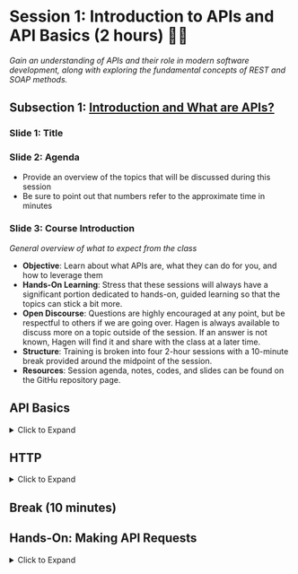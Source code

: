 # Session 1: Introduction to APIs and API Basics (2 hours) 👨‍🏫
_Gain an understanding of APIs and their role in modern software development, along with exploring the fundamental concepts of REST and SOAP methods._

## Subsection 1: [Introduction and What are APIs?](https://github.com/rogers-obrien-rad/api-alchemy/blob/main/documents/session1/s1_agenda.md#introduction-and-what-are-apis-10-minutes)

### Slide 1: Title

### Slide 2: Agenda
* Provide an overview of the topics that will be discussed during this session
* Be sure to point out that numbers refer to the approximate time in minutes

### Slide 3: Course Introduction
_General overview of what to expect from the class_
* **Objective**: Learn about what APIs are, what they can do for you, and how to leverage them
* **Hands-On Learning**: Stress that these sessions will always have a significant portion dedicated to hands-on, guided learning so that the topics can stick a bit more.
* **Open Discourse**: Questions are highly encouraged at any point, but be respectful to others if we are going over. Hagen is always available to discuss more on a topic outside of the session. If an answer is not known, Hagen will find it and share with the class at a later time.
* **Structure**: Training is broken into four 2-hour sessions with a 10-minute break provided around the midpoint of the session.
* **Resources**: Session agenda, notes, codes, and slides can be found on the GitHu repository page.

## API Basics
<details><summary>Click to Expand</summary>
<hr>

### Slide 4: Definition of APIs
_Overview of what an API is with examples_

> An Application Programming Interface is a set of protocols that allows different software applications to communicate, interact, and share data with each other.
* Watch [video](https://www.youtube.com/watch?v=s7wmiS2mSXY)
* Additional examples of APIs
  * **Weather Apps**: Weather apps use APIs to access real-time weather data from external sources. These APIs provide accurate and up-to-date information. By leveraging APIs, weather apps avoid the need to collect and maintain their own weather data.
  * **Social Media**: When you click "Share", an API is invoked, sending the data to the respective social media platform. The platform's API processes the request, posts the content, and provides feedback to the user.
  * **Payment Apps**: When you initiate a payment, the app sends transaction details to the payment gateway's API. The API handles payment authorization, processes the transaction, and returns a response to the app

### Slide 5: Advantages of APIs

#### Efficiency
* **Time savings**: No manual data entry and no manual code development. Simply use the API to pull the data you need.
* **Interoperability**: APIs allow you to interface with the main platform using a variety of applications. You can use almost any popular programming language and there are services that we will use later that make the job even easier. 
* **Scalability**: You aren't storing the data on your device or in your application which allows your application to run faster and you don't have to deal with paying for storage. 

#### Innovation
* **Integrate faster**: You are relying on other people who are likely more experienced software developers to create pathways to the data you want. Once those pathways are created, you can quickly push and/or pull the data you need. You can also leverage their platform to get things like continuous and real-time updates.
* **Integrate more**: You can scale up the amount of information you pull into your application by using APIs from a wide variety of platforms to provide a richer experience.

#### Cost and Flexibility
* **Save costs and resources**: You can focus on the analysis side of things rather than the data gathering. Or you can discover ways to use the API to speed up your process that aren't available on the UI. 
* **Reduced maintenance**: If you created your process to push or pull data, you would personally need to maintain that. If you use APIs, the platform will ensure that these pathways remain stable even if they change how their front- or back-end works. 
* **Choose what you need**: API pathways are generally specific to what functions they can accomplish. Rather than doing bulk actions that could be time-consuming or provide excessive information, you can do exactly what you like. 

### Slide 6: Case Studies

#### [McBroken](https://mcbroken.com/)
_The McBroken app uses the McDonald's API to track the availability of working ice cream machines at various locations in real-time, providing users with up-to-date information on whether they can get frozen treats._
* Software Developer reverse-engineered the McDonald's ordering API to send an order worth $18,752 of McFlurries to every McDonald's in the US
* Based on whether the item can be added to your cart determines if the machine is working or not

#### Pokemon Go
_Pokémon Go is an augmented reality mobile game that uses real-world locations and the camera on players' smartphones to allow them to catch virtual Pokémon in their surroundings._
* Utilizes the Google Maps API to display Pokemon in your environment

#### Procore Permissioning
_Procore is a cloud-based construction management platform that provides tools for project management, collaboration, scheduling, and financial management._
* Procore provides permissions templates that sometimes can only be applied on a per-person basis meaning that.
* If we wanted to specify _everyone's_ permissions for a given project, someone would have to go through each individual and update their permissions.
* We can use the Procore API to do this for us by automating the process. We still have to go one-by-one, but the computer can change someone's permissions in a matter of milliseconds while it might take a user 10 seconds to do the same process (not to mention it would be incredibly boring). 

### Slide 7: API Architecture
_How the rules of an API are setup to ensure smooth communication_

#### REST (Representational State Transfer):
* Modern and simple way for software to communicate over the internet
* Communication is like talking to a waiter: you ask for things (GET), give new things (POST), update (PUT), or remove (DELETE)
* Simple and straightforward
* Uses URLs to represent different resources (like menu items), and you use different actions (HTTP methods) to interact with those resources

#### SOAP (Simple Object Access Protocol):
* Like sending a package with instructions and details
* More structured and formal than REST
* Often used in big businesses
* Communication is more like writing a letter: you need to follow specific rules
* Can use different delivery methods (transport protocols) like HTTP, SMTP (email), etc.
* Has a fixed structure (XML) for messages, making sure everyone understands the message format

### Slide 8: SOAP Overview
* **Principle**: Uses more formal rules, like sending a detailed package with instructions.
* **Use Cases**: Suited for complex applications, often used in big businesses and industries where strict communication is needed.
* **Advantages**: Structured and secure. Provides strict standards for messaging and security, suitable for enterprise scenarios.
* **Disadvantages**: Heavier and more complex compared to REST. May not be suitable for lightweight applications.

### Slide 9: REST Overview
* **Principle**: Uses simple rules to communicate over the internet, like talking to a waiter to order food.
* **Use Cases**: Best for simpler applications like mobile apps and websites, where quick communication is important.
* **Advantages**: Easy to understand, lightweight, and flexible. Works well for microservices and modern web applications.
* **Disadvantages**: Less structured than SOAP, not ideal for complex enterprise-level applications.

### Slide 10: Process Overview
_General process when invoking an API_
**Client-Server Architecture**: The API process relies on a client-server model where the client makes requests and the server processes and responds.

1. **Request**:
   * Initiating Point: The client sends a request using an HTTP method
   * Contains Data: In some cases, the request carries data (like user credentials, or the specifics of the data being requested)
2. **Server**:
   * Processing Center: The server processes the request, interacts with a databases or other necessary component, and creates an appropriate response
   * May Involve Logic: Depending on the request, the server might execute certain logic or computations before formulating a response
4. **Response**:
   * Feedback Mechanism: After processing, the server sends back a response which might contain data, confirmation of a successful operation, or an error message
   * Formats: Responses can come in various formats, commonly JSON or XML, which the client software can then interpret and display or use as needed
5. **HTTP**:
   * Standard Protocol: HTTP is the foundation of data communication for the World Wide Web, used here to transfer requests and responses
   * Status Codes: HTTP responses contain status codes that indicate the result of the request
6. **Cycle Continues**: Depending on the application and user actions, this process can happen repeatedly, ensuring real-time interaction and data retrieval

### 🔑 Key Points (Slide 11)
_Summary from the API Basics section_

1. **APIs Enhance Software Communication**: Application Programming Interfaces (APIs) enable different software applications to interact and share data seamlessly, from weather updates to payment authorizations.
2. **APIs Drive Efficiency and Innovation**: They offer time savings, scalability, and swift integration capabilities, letting developers focus more on innovation and less on maintenance.
3. **Real-world API Applications**: Apps like McBroken and Pokémon Go utilize APIs for real-time data and augmented reality, while platforms like Procore automate repetitive tasks.
4. **API Architectures Vary in Complexity**: While REST offers a simpler, more modern communication method akin to ordering food, SOAP provides a structured approach resembling a detailed package with instructions.
5. **API Communication Process**: The typical API process involves a client sending a request to a server, which then processes the request and returns an appropriate response to the client. This interaction ensures timely and accurate data exchange between systems.

<hr>
</details>

## HTTP
<details><summary>Click to Expand</summary>
<hr>

### Slide 12: HTTP Structure

#### Start Line
_First line of the request/response_

For requests, the start line is called the "Request Line" and includes:
* HTTP method
* URL of the resource being requested
* Parameters
* version of the HTTP protocol being used

For responses, the start line is called the "Status Line" and includes:
* three-digit status code
* text description of status
* version of the HTTP protocol being used

#### Headers
_Additional lines that include important, standardized information for the HTTP request/response_

You can find available Header options [here](https://en.wikipedia.org/wiki/List_of_HTTP_header_fields), but some of the more common ones include:
* **Authorization**: credentials
* **Content-Type**: media type for the body of the request/response
* **Host**: domain name of the server i.e. google.com

#### Blank Line
_Tells the program that the previous values were for the header while the following are for the body_

#### Body
_Optional component that carries additional data sent with the request/response, such as form data or request payload._

For requests, the body is often formatted in:
* JSON
* XML

For responses, the body is often formatted in:
* JSON
* XML
* HTML

### ❔ What are some HTTP Request Methods?

### Slide 14: HTTP Methods
_The data manipulation methods used by APIs_

There are [9 HTTP methods in HTTP v1.1](https://developer.mozilla.org/en-US/docs/Web/HTTP/Methods), but there are four/five ones that are commonly used:
* **POST**: Used to send data to the server, for example, customer information, file upload, etc.
* **GET**: Used to retrieve information from the given server using a given URI. Requests using GET should only retrieve data and should have no other effect on the data.
* **PUT**: Replaces all current representations of the target resource with the uploaded content.
* **PATCH**: Applies partial modifications to a resource.
* **DELETE**: Removes the specified resource.

### ❔ What are some HTTP Response Status Codes?

### Slide 16: Response Status Codes
_Basic breakdown of the status codes you might see when making API calls_

#### 100s - Informational
An informational response indicates that the request was received and understood. It is issued on a provisional basis while request processing continues. It alerts the client to wait for a final response.

#### 200s - Success
These status codes indicates the action requested by the client was received, understood, and accepted. Common success status codes include (but are not limited to):
* **200 OK**: Standard response for successful HTTP requests. The actual response will depend on the request method used.
* **201 Created**: The request has been fulfilled, resulting in the creation of a new resource.

#### 300s - Additional Steps
This class of status code indicates the client must take additional action to complete the request. Many of these status codes are used in URL redirection.

#### 400s - Client-side Error
This class of status code is intended for situations in which the error seems to have been caused by the client. Some common 400 status codes are:
* **400 Bad Request**: The server cannot or will not process the request due to an apparent client error (bad request syntax, size too large, invalid request message framing, or deceptive request routing)
* **401 Unauthorized**: For use when authentication is required and has failed or has not yet been provided
* **403 Forbidden**: The request contained valid data and was understood by the server, but the server is refusing action. This may be due to the user not having the necessary permissions for a resource or needing an account of some sort, or attempting a prohibited action.
* **404 Not Found**: The requested resource could not be found but may be available in the future. Subsequent requests by the client are permissible.

#### 500s - Server-side Error
Response status codes beginning with the digit "5" indicate cases in which the server is aware that it has encountered an error or is otherwise incapable of performing the request.

### Slide 17: POST Request 
```http
POST /api/users HTTP/1.1
Host: example.com
Content-Type: application/json

{
    "username": "newuser",
    "email": "newuser@example.com",
    "password": "securepassword"
}
```

Identify the key components:
1. Request Line
   * Method: `POST`
   * URL: `/api/users`
   * HTTP Version: `HTTP/1.1`
2. Headers
   * Header 1: `Host: example.com`
   * Header 2: `Content-Type: application/json`
3. Blank Line
4. Body
   * JSON Form:
   ```json
   {
       "username": "newuser",
       "email": "newuser@example.com",
       "password": "securepassword"
   }
   ```

### Slide 18: POST Response
```http
HTTP/1.1 201 Created
Content-Type: application/json

{
    "id": 123,
    "username": "newuser",
    "email": "newuser@example.com"
}
```

Identify the key components:
1. Status Line
   * HTTP Version: `HTTP/1.1`
   * Status Code: `201`
   * Status Text: `Created`
2. Headers
   * Header 1: `Content-Type: application/json`
3. Blank Line
4. Body
   * JSON Form:
   ```
   {
       "id": 123,
       "username": "newuser",
       "email": "newuser@example.com"
   }
   ```

### Slide 19: GET Request
```http
GET /api/users?username=newuser HTTP/1.1
Host: example.com
```

Identify the key components:
1. Request Line
   * Method: `GET`
   * URL: `/api/users`
   * Query Parameters: `?username=newuser`
   * HTTP Version: `HTTP/1.1`
2. Headers
   * Header 1: `Host: example.com`

❗ **Important**: We cannot include a body in a GET request so if we need to specify additional information, we do so through the use of query parameters included in the URL.

### Slide 20: GET Response
```http
HTTP/1.1 200 OK
Content-Type: application/json

{
    "id": 123,
    "username": "newuser",
    "email": "newuser@example.com",
    "bio": "User's biography"
}
```

Identify the key components:
1. Status Line
   * HTTP Version: `HTTP/1.1`
   * Status Code: `200`
   * Status Text: `OK`
2. Headers
   * Header 1: `Content-Type: application/json`
3. Blank Line
4. Body
   * JSON Form:
   ```
   {
       "id": 123,
       "username": "newuser",
       "email": "newuser@example.com",
       "bio": "User's biography"
   }
   ```

### Slide 21: PATCH Request
```http
PATCH /api/users/123 HTTP/1.1
Host: example.com
Content-Type: application/json

{
    "bio": "Updated bio"
}
```

Identify the key components:
1. Request Line
   * Method: `PATCH`
   * URL: `/api/users/123`
   * HTTP Version: `HTTP/1.1`
2. Headers
   * Header 1: `Host: example.com`
   * Header 2: `Content-Type: application/json`
3. Blank Line
4. Body
   * JSON Form:
   ```json
   {
       "bio": "Updated bio"
   }
   ```

### Slide 22: PATCH Response
```http
HTTP/1.1 200 OK
Content-Type: application/json

{
    "id": 123,
    "username": "existinguser",
    "email": "existinguser@example.com",
    "bio": "Updated bio"
}
```

Identify the key components:
1. Status Line
   * HTTP Version: `HTTP/1.1`
   * Status Code: `200`
   * Status Text: `OK`
2. Headers
   * Header 1: `Content-Type: application/json`
3. Blank Line
4. Body
   * JSON Form:
   ```
   {
       "id": 123,
       "username": "existinguser",
       "email": "existinguser@example.com",
       "bio": "Updated bio"
   }
   ```

### Slide 23: DELETE Request
```http
DELETE /api/users/123 HTTP/1.1
Host: example.com
```

Identify the key components:
1. Request Line
   * Method: `DELETE`
   * URL: `/api/users/123`
   * HTTP Version: `HTTP/1.1`
2. Headers
   * Header 1: `Host: example.com`

❗ **Important**: As with GET requests, we cannot include a body for DELETE requests.

### Slide 24: DELETE Response
```http
HTTP/1.1 204 No Content
```

Identify the key components:
1. Status Line
   * HTTP Version: `HTTP/1.1`
   * Status Code: `204`
   * Status Text: `No Content`

### 🔑 Key Points (Slide 25)
_Summary from the HTTP section_

1. **HTTP Structure**:
   * Start Line: Contains the HTTP method, URL, parameters, and protocol version for requests, and status code, description, and protocol version for responses.
   * Headers: Provide additional standardized information, such as Authorization, Content-Type, and Host.
   * Blank Line: Differentiates headers from the body.
   * Body: Carries additional data, commonly formatted in JSON, XML, or HTML.
2. **HTTP Methods**: There are many, but the primary ones you will likely deal with are:
   * POST: Sends data to the server.
   * GET: Retrieves information using a URI.
   * PUT: Replaces all representations of the target resource.
   * PATCH: Partially modifies a resource.
   * DELETE: Removes the specified resource.
3. **Response Status Codes**: Look out pimrarily for the 200s 🥰 or the 400s 🤬
   * 100s: Informational responses.
   * 200s: Indicate success, e.g., 200 OK, 201 Created.
   * 300s: Additional steps, often related to URL redirection.
   * 400s: Client-side errors, e.g., 400 Bad Request, 401 Unauthorized.
   * 500s: Server-side errors.
5. **Notable Pointers**:
   * Bodies are not included in GET and DELETE requests.
   * Additional information for GET requests is passed using query parameters in the URL.
  
<hr>
</details>
   
## Break (10 minutes)

## Hands-On: Making API Requests
<details><summary>Click to Expand</summary>
<hr>

### Slide 27: Hands-On Agenda
During the Hands-On session, we will be:
1. Creating a Postman Account
2. Getting an Overview of the Postman Platform
3. Making API Requests!

### Slide 28: Creating Postman Account
Use the links below to find more information:
* For RO: [Playbook](https://app.getguru.com/folders/izbexgGT/Postman-API-Testing?activeCard=99221a09-3806-4a0b-b0a2-9e30567f67a4)
* For Others: [GitHub](https://github.com/rogers-obrien-rad/api-alchemy/blob/main/documents/postman/1_creating_postman_account.md)

### Slide 29: Workspaces and Concepts
Use the links below to find more information:
* For RO: [Playbook](https://app.getguru.com/folders/izbexgGT/Postman-API-Testing?activeCard=c0aa636f-1ff2-476b-997a-6eda96effd20)
* For Others: [GitHub](https://github.com/rogers-obrien-rad/api-alchemy/blob/main/documents/postman/2_workspaces_and_concepts.md)

### Slide 30: Collections
Use the links below to find more information:
* For RO: [Playbook](https://app.getguru.com/folders/izbexgGT/Postman-API-Testing?activeCard=4a19a091-0f81-4909-a2f8-11fbde1dbceb)
* For Others: [GitHub](https://github.com/rogers-obrien-rad/api-alchemy/blob/main/documents/postman/3_collections.md)

### Slide 31: GET Requests
Use the links below to find more information:
* For RO: [Playbook](https://app.getguru.com/folders/izbexgGT/Postman-API-Testing?activeCard=17d7e709-65a7-42fd-88f1-9d891d0bb6fd)
* For Others: [GitHub](https://github.com/rogers-obrien-rad/api-alchemy/blob/main/documents/postman/4_get_requests.md)

### Slide 32: POST request
Use the links below to find more information:
* For RO: [Playbook](https://app.getguru.com/folders/izbexgGT/Postman-API-Testing?activeCard=d6cb12f6-b44e-4ad2-9590-5529789cda40)
* For Others: [GitHub](https://github.com/rogers-obrien-rad/api-alchemy/blob/main/documents/postman/5_post_requests.md)

### Slide 33: PATCH request
Use the links below to find more information:
* For RO: [Playbook](https://app.getguru.com/folders/izbexgGT/Postman-API-Testing?activeCard=40648793-de3e-494b-8fa6-061aa404b28b)
* For Others: [GitHub](https://github.com/rogers-obrien-rad/api-alchemy/blob/main/documents/postman/6_patch_requests.md)

### Slide 34: DELETE request
Use the links below to find more information:
* For RO: [Playbook](https://app.getguru.com/folders/izbexgGT/Postman-API-Testing?activeCard=a4f21920-a467-4844-b4b6-0a179134ce0e)
* For Others: [GitHub](https://github.com/rogers-obrien-rad/api-alchemy/blob/main/documents/postman/7_delete_requests.md)

<hr>
</details>
